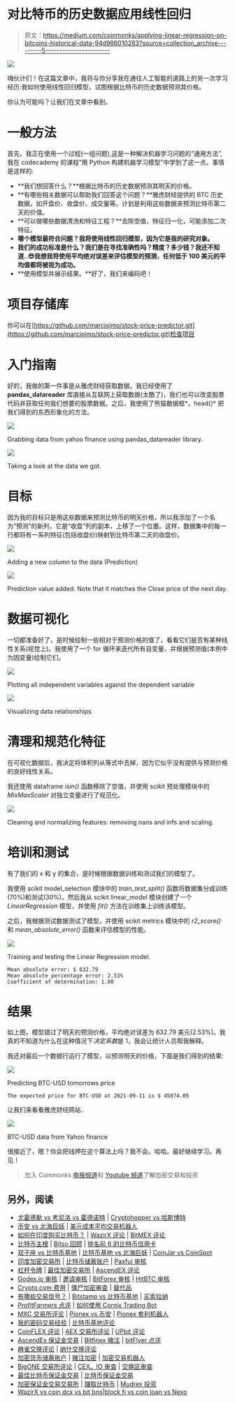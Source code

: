 # 对比特币的历史数据应用线性回归

> 原文：<https://medium.com/coinmonks/applying-linear-regression-on-bitcoins-historical-data-94d986010283?source=collection_archive---------5----------------------->

![](img/fbed555329d44880468b043f7dc2e5e5.png)

嗨伙计们！在这篇文章中，我将与你分享我在通往人工智能的道路上的另一次学习经历:我如何使用线性回归模型，试图根据比特币的历史数据预测其价格。

你认为可能吗？让我们在文章中看到。

# **一般方法**

首先，我正在使用一个过程(一组问题),这是一种解决机器学习问题的“通用方法”,我在 codecademy 的课程“用 Python 构建机器学习模型”中学到了这一点。事情是这样的:

*   **我们想回答什么？**根据比特币的历史数据预测其明天的价格。
*   **有哪些相关数据可以帮助我们回答这个问题？**雅虎财经提供的 BTC 历史数据，如开盘价、收盘价、成交量等。计划是利用这些数据来预测比特币第二天的价值。
*   **可以做哪些数据清洗和特征工程？**去除空值，特征归一化，可能添加二次特征。
*   **哪个模型最符合问题？我将使用线性回归模型，因为它是我的研究对象。**
*   **我们的成功标准是什么？我们是在寻找准确性吗？精度？多少钱？我还不知道..😎我想我将使用平均绝对误差来评估模型的预测，任何低于 100 美元的平均值都将被视为成功。**
*   **使用模型并展示结果。**好了，我们来编码吧！

# 项目存储库

你可以在[https://github.com/marciojmo/stock-price-predictor.git](https://github.com/marciojmo/stock-price-predictor.git)检查项目

# 入门指南

好的，我做的第一件事是从雅虎财经获取数据。我已经使用了 **pandas_datareader** 库直接从互联网上获取数据(太酷了)，我们也可以改变股票代码并获取任何我们想要的股票数据。之后，我使用了熊猫数据框*。head()* 把我们得到的东西形象化的方法。

![](img/2ee2cbda3a3f99e0b65826437b67bc35.png)

Grabbing data from yahoo finance using pandas_datareader library.

![](img/d717aa7f3825a8ee811bf3dc4ae0c934.png)

Taking a look at the data we got.

# 目标

因为我的目标只是用这些数据来预测比特币的明天价格，所以我添加了一个名为“预测”的新列，它是“收盘”列的副本，上移了一个位置。这样，数据集中的每一行都将有一系列特征(包括收盘价)映射到比特币第二天的收盘价。

![](img/331d7a873f7b56e047f41fa3cabfce14.png)

Adding a new column to the data (Prediction)

![](img/55d7989b764f272c9a81b9a70009f488.png)

Prediction value added. Note that it matches the Close price of the next day.

# 数据可视化

一切都准备好了，是时候绘制一些相对于预测价格的值了，看看它们是否有某种线性关系(视觉上)。我使用了一个 for 循环来迭代所有自变量，并根据预测值(本例中为因变量)绘制它们。

![](img/122f95b1c4e6c565b651699f69ba5133.png)

Plotting all independent variables against the dependent variable

![](img/2fc092f2175b53174a3aa207f1540931.png)

Visualizing data relationships

# 清理和规范化特征

在可视化数据后，我决定将体积列从等式中去掉，因为它似乎没有提供与预测价格的良好线性关系。

我还使用 dataframe *isin()* 函数移除了空值，并使用 scikit 预处理模块中的 *MixMaxScaler* 对独立变量进行了规范化。

![](img/80c890a3e2cb16ee8a298a0b59a427c5.png)

Cleaning and normalizing features: removing nans and infs and scaling.

# 培训和测试

有了我们的 x 和 y 的集合，是时候根据数据训练和测试我们的模型了。

我使用 scikit model_selection 模块中的 *train_test_split()* 函数将数据集分成训练(70%)和测试(30%)。然后我从 scikit linear_model 模块创建了一个 *LinearRegression* 模型，并使用 *fit()* 方法在训练集上训练该模型。

之后，我根据测试数据测试了模型，并使用 scikit metrics 模块中的 *r2_score()* 和 *mean_absolute_error()* 函数来评估模型的性能。

![](img/44deb6236761b5fa74f0c60c9a8fad95.png)

Training and testing the Linear Regression model.

```
Mean absolute error: $ 632.79
Mean absolute percentage error: 2.53%
Coefficient of determination: 1.00
```

# 结果

如上图，模型错过了明天的预测价格，平均绝对误差为 632.79 美元(2.53%)。我真的不知道为什么在这种情况下*决定系数*是 1，我会让统计人员帮我解释。

我还对最后一个数据行运行了模型，以预测明天的价格，下面是我们得到的结果:

![](img/3479a7ce9800874655ead5862e3b0b99.png)

Predicting BTC-USD tomorrows price

```
The expected price for BTC-USD at 2021-09-11 is $ 45074.05
```

让我们来看看雅虎财经网站..

![](img/d97c8a3c1048c13ee8e9c9ac6c55c750.png)

BTC-USD data from Yahoo finance

很接近了，嗯？你会把钱押在这个算法上吗？我不会。哈哈。最好继续学习。再见！

> 加入 Coinmonks [电报频道](https://t.me/coincodecap)和 [Youtube 频道](https://www.youtube.com/channel/UCbyDhTbOiKh2iUMKBi4-4Zg)了解加密交易和投资

## 另外，阅读

*   [尤霍德勒 vs 考尼洛 vs 霍德诺特](/coinmonks/youhodler-vs-coinloan-vs-hodlnaut-b1050acde55a) | [Cryptohopper vs 哈斯博特](https://blog.coincodecap.com/cryptohopper-vs-haasbot)
*   [币安 vs 北海巨妖](https://blog.coincodecap.com/binance-vs-kraken) | [美元成本平均交易机器人](https://blog.coincodecap.com/pionex-dca-bot)
*   [如何在印度购买比特币？](/coinmonks/buy-bitcoin-in-india-feb50ddfef94) | [WazirX 评论](/coinmonks/wazirx-review-5c811b074f5b) | [BitMEX 评论](https://blog.coincodecap.com/bitmex-review)
*   [比特币主根](https://blog.coincodecap.com/bitcoin-taproot) | [Bitso 回顾](https://blog.coincodecap.com/bitso-review) | [排名前 6 的比特币信用卡](/coinmonks/bitcoin-credit-card-bc8ab6f377c6)
*   [双子座 vs 比特币基地](https://blog.coincodecap.com/gemini-vs-coinbase) | [比特币基地 vs 北海巨妖](https://blog.coincodecap.com/kraken-vs-coinbase) | [CoinJar vs CoinSpot](https://blog.coincodecap.com/coinspot-vs-coinjar)
*   [印度加密交易所](/coinmonks/bitcoin-exchange-in-india-7f1fe79715c9) | [比特币储蓄账户](/coinmonks/bitcoin-savings-account-e65b13f92451) | [Paxful 审核](/coinmonks/paxful-review-4daf2354ab70)
*   [杠杆令牌](/coinmonks/leveraged-token-3f5257808b22) | [最佳加密交易所](/coinmonks/crypto-exchange-dd2f9d6f3769) | [AscendEX 评论](/coinmonks/ascendex-review-53e829cf75fa)
*   [Godex.io 审核](/coinmonks/godex-io-review-7366086519fb) | [邀请审核](/coinmonks/invity-review-70f3030c0502) | [BitForex 审核](https://blog.coincodecap.com/bitforex-review) | [HitBTC 审核](/coinmonks/hitbtc-review-c5143c5d53c2)
*   [Crypto.com 费用](/coinmonks/binance-fees-8588ec17965) | [僵尸加密审查](/coinmonks/botcrypto-review-2021-build-your-own-trading-bot-coincodecap-6b8332d736c7) | [替代品](https://blog.coincodecap.com/crypto-com-alternatives)
*   [有哪些交易信号？](https://blog.coincodecap.com/trading-signal) | [Bitstamp vs 比特币基地](https://blog.coincodecap.com/bitstamp-coinbase) | [买索拉纳](https://blog.coincodecap.com/buy-solana)
*   [ProfitFarmers 点评](https://blog.coincodecap.com/profitfarmers-review) | [如何使用 Cornix Trading Bot](https://blog.coincodecap.com/cornix-trading-bot)
*   [MXC 交易所评论](/coinmonks/mxc-exchange-review-3af0ec1cba8c) | [Pionex vs 币安](https://blog.coincodecap.com/pionex-vs-binance) | [Pionex 套利机器人](https://blog.coincodecap.com/pionex-arbitrage-bot)
*   [我的密码交易经验](/coinmonks/my-experience-with-crypto-copy-trading-d6feb2ce3ac5) | [比特币基地评论](/coinmonks/coinbase-review-6ef4e0f56064)
*   [CoinFLEX 评论](https://blog.coincodecap.com/coinflex-review) | [AEX 交易所评论](https://blog.coincodecap.com/aex-exchange-review) | [UPbit 评论](https://blog.coincodecap.com/upbit-review)
*   [AscendEx 保证金交易](https://blog.coincodecap.com/ascendex-margin-trading) | [Bitfinex 赌注](https://blog.coincodecap.com/bitfinex-staking) | [bitFlyer 点评](https://blog.coincodecap.com/bitflyer-review)
*   [麻雀交换评论](https://blog.coincodecap.com/sparrow-exchange-review) | [纳什交换评论](https://blog.coincodecap.com/nash-exchange-review)
*   [加密货币储蓄账户](/coinmonks/cryptocurrency-savings-accounts-be3bc0feffbf) | [赌注加密](https://blog.coincodecap.com/staking-crypto) | [加密交易机器人](https://blog.coincodecap.com/best-crypto-trading-bots)
*   [BigONE 交易所评论](/coinmonks/bigone-exchange-review-64705d85a1d4) | [CEX。IO 审查](https://blog.coincodecap.com/cex-io-review) | [交换区审查](/coinmonks/swapzone-review-crypto-exchange-data-aggregator-e0ad78e55ed7)
*   [最佳比特币保证金交易](/coinmonks/bitcoin-margin-trading-exchange-bcbfcbf7b8e3) | [比特币保证金交易](https://blog.coincodecap.com/bityard-margin-trading)
*   [加密保证金交易交易所](/coinmonks/crypto-margin-trading-exchanges-428b1f7ad108) | [赚取比特币](/coinmonks/earn-bitcoin-6e8bd3c592d9) | [Mudrex 投资](https://blog.coincodecap.com/mudrex-invest-review-the-best-way-to-invest-in-crypto)
*   [WazirX vs coin dcx vs bit bns](/coinmonks/wazirx-vs-coindcx-vs-bitbns-149f4f19a2f1)|[block fi vs coin loan vs Nexo](/coinmonks/blockfi-vs-coinloan-vs-nexo-cb624635230d)